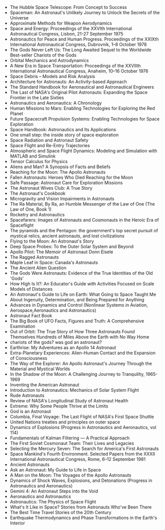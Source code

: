 
<ul>

                             

 <li><a target="_blank" href="https://github.com/manjunath5496/Astronautics-Books/blob/master/asn(1).pdf" style="text-decoration:none;">The Hubble Space Telescope: From Concept to Success</a></li>

 <li><a target="_blank" href="https://github.com/manjunath5496/Astronautics-Books/blob/master/asn(2).pdf" style="text-decoration:none;">Spaceman: An Astronaut's Unlikely Journey to Unlock the Secrets of the Universe</a></li>

<li><a target="_blank" href="https://github.com/manjunath5496/Astronautics-Books/blob/master/asn(3).pdf" style="text-decoration:none;">Approximate Methods for Weapon Aerodynamics</a></li>
 <li><a target="_blank" href="https://github.com/manjunath5496/Astronautics-Books/blob/master/asn(4).pdf" style="text-decoration:none;">Space and Energy: Proceedings of the XXVIth International Astronautical Congress, Lisbon, 21-27 September 1975</a></li>                              
<li><a target="_blank" href="https://github.com/manjunath5496/Astronautics-Books/blob/master/asn(5).pdf" style="text-decoration:none;"> Astronautics for Peace and Human Progress. Proceedings of the XXIXth International Astronautical Congress, Dubrovnik, 1–8 October 1978</a></li>
<li><a target="_blank" href="https://github.com/manjunath5496/Astronautics-Books/blob/master/asn(6).pdf" style="text-decoration:none;">The Gods Never Left Us: The Long Awaited Sequel to the Worldwide Best-seller Chariots of the Gods</a></li>
 <li><a target="_blank" href="https://github.com/manjunath5496/Astronautics-Books/blob/master/asn(7).pdf" style="text-decoration:none;">Orbital Mechanics and Astrodynamics</a></li>

 <li><a target="_blank" href="https://github.com/manjunath5496/Astronautics-Books/blob/master/asn(8).pdf" style="text-decoration:none;"> A New Era in Space Transportation: Proceedings of the XXVIIth International Astronautical Congress, Anaheim, 10–16 October 1976</a></li>
   <li><a target="_blank" href="https://github.com/manjunath5496/Astronautics-Books/blob/master/asn(9).pdf" style="text-decoration:none;">Space Debris – Models and Risk Analysis</a></li>
  
   
 <li><a target="_blank" href="https://github.com/manjunath5496/Astronautics-Books/blob/master/asn(10).pdf" style="text-decoration:none;">Architecture for Astronauts: An Activity-based Approach</a></li>                              
<li><a target="_blank" href="https://github.com/manjunath5496/Astronautics-Books/blob/master/asn(11).pdf" style="text-decoration:none;"> The Standard Handbook for Aeronautical and Astronautical Engineers</a></li>
<li><a target="_blank" href="https://github.com/manjunath5496/Astronautics-Books/blob/master/asn(12).pdf" style="text-decoration:none;">The Last of NASA's Original Pilot Astronauts: Expanding the Space Frontier in the Late Sixties</a></li>
<li><a target="_blank" href="https://github.com/manjunath5496/Astronautics-Books/blob/master/asn(13).pdf" style="text-decoration:none;">Astronautics and Aeronautics: A Chronology</a></li>

<li><a target="_blank" href="https://github.com/manjunath5496/Astronautics-Books/blob/master/asn(14).pdf" style="text-decoration:none;">Human Missions to Mars: Enabling Technologies for Exploring the Red Planet</a></li>
                              
<li><a target="_blank" href="https://github.com/manjunath5496/Astronautics-Books/blob/master/asn(15).pdf" style="text-decoration:none;">Future Spacecraft Propulsion Systems: 
Enabling Technologies for Space Exploration</a></li>

<li><a target="_blank" href="https://github.com/manjunath5496/Astronautics-Books/blob/master/asn(16).pdf" style="text-decoration:none;">Space Handbook: Astronautics and Its Applications</a></li>

  <li><a target="_blank" href="https://github.com/manjunath5496/Astronautics-Books/blob/master/asn(17).pdf" style="text-decoration:none;">One small step: the inside story of space exploration</a></li>   
  
<li><a target="_blank" href="https://github.com/manjunath5496/Astronautics-Books/blob/master/asn(18).pdf" style="text-decoration:none;">Space Radiation and Astronaut Safety</a></li> 

  
<li><a target="_blank" href="https://github.com/manjunath5496/Astronautics-Books/blob/master/asn(19).pdf" style="text-decoration:none;">Space Flight and Re-Entry Trajectories </a></li> 

<li><a target="_blank" href="https://github.com/manjunath5496/Astronautics-Books/blob/master/asn(20).pdf" style="text-decoration:none;">Atmospheric and Space Flight Dynamics: Modeling and Simulation with MATLAB and Simulink</a></li>

<li><a target="_blank" href="https://github.com/manjunath5496/Astronautics-Books/blob/master/asn(21).pdf" style="text-decoration:none;">Tensor Calculus for Physics</a></li>
<li><a target="_blank" href="https://github.com/manjunath5496/Astronautics-Books/blob/master/asn(22).pdf" style="text-decoration:none;">Aliens and Man? A Synopsis of Facts and Beliefs</a></li> 
 <li><a target="_blank" href="https://github.com/manjunath5496/Astronautics-Books/blob/master/asn(23).pdf" style="text-decoration:none;">Reaching for the Moon: The Apollo Astronauts</a></li> 
 

   <li><a target="_blank" href="https://github.com/manjunath5496/Astronautics-Books/blob/master/asn(24).pdf" style="text-decoration:none;">Fallen Astronauts: Heroes Who Died Reaching for the Moon</a></li>


<li><a target="_blank" href="https://github.com/manjunath5496/Astronautics-Books/blob/master/asn(25).pdf" style="text-decoration:none;">Safe Passage: Astronaut Care for Exploration Missions</a></li> 

<li><a target="_blank" href="https://github.com/manjunath5496/Astronautics-Books/blob/master/asn(26).pdf" style="text-decoration:none;">The Astronaut Wives Club: A True Story</a></li>

<li><a target="_blank" href="https://github.com/manjunath5496/Astronautics-Books/blob/master/asn(27).pdf" style="text-decoration:none;">The Astronaut's Cookbook</a></li>
<li><a target="_blank" href="https://github.com/manjunath5496/Astronautics-Books/blob/master/asn(28).pdf" style="text-decoration:none;">Microgravity and Vision
Impairments in Astronauts</a></li> 
 <li><a target="_blank" href="https://github.com/manjunath5496/Astronautics-Books/blob/master/asn(29).pdf" style="text-decoration:none;">The Ra Material, By Ra, an Humble Messenger of the Law of One (The Law of One, Book 1)</a></li> 
 

   <li><a target="_blank" href="https://github.com/manjunath5496/Astronautics-Books/blob/master/asn(30).pdf" style="text-decoration:none;">Rocketry and Astronautics</a></li>



<li><a target="_blank" href="https://github.com/manjunath5496/Astronautics-Books/blob/master/asn(31).pdf" style="text-decoration:none;">Spacefarers: Images of Astronauts and Cosmonauts in the Heroic Era of Spaceflight </a></li> 

<li><a target="_blank" href="https://github.com/manjunath5496/Astronautics-Books/blob/master/asn(32).pdf" style="text-decoration:none;">The pyramids and the Pentagon: the government's top secret pursuit of mystical relics, ancient astronauts, and lost civilizations</a></li>

<li><a target="_blank" href="https://github.com/manjunath5496/Astronautics-Books/blob/master/asn(33).pdf" style="text-decoration:none;">Flying to the Moon: An Astronaut's Story</a></li>
<li><a target="_blank" href="https://github.com/manjunath5496/Astronautics-Books/blob/master/asn(34).pdf" style="text-decoration:none;">Deep Space Probes: To the Outer Solar System and Beyond</a></li> 
 <li><a target="_blank" href="https://github.com/manjunath5496/Astronautics-Books/blob/master/asn(35).pdf" style="text-decoration:none;">Apollo Pilot: The Memoir of Astronaut Donn Eisele</a></li> 
 

   <li><a target="_blank" href="https://github.com/manjunath5496/Astronautics-Books/blob/master/asn(36).pdf" style="text-decoration:none;">The Ragged Astronauts</a></li>

<li><a target="_blank" href="https://github.com/manjunath5496/Astronautics-Books/blob/master/asn(37).pdf" style="text-decoration:none;">Maple Leaf in Space: Canada's Astronauts</a></li>
<li><a target="_blank" href="https://github.com/manjunath5496/Astronautics-Books/blob/master/asn(38).pdf" style="text-decoration:none;">The Ancient Alien Question</a></li> 
 <li><a target="_blank" href="https://github.com/manjunath5496/Astronautics-Books/blob/master/asn(39).pdf" style="text-decoration:none;">The Gods Were Astronauts: Evidence of the True Identities of the Old 'Gods'</a></li> 
 

   <li><a target="_blank" href="https://github.com/manjunath5496/Astronautics-Books/blob/master/asn(40).pdf" style="text-decoration:none;">How High Is It?: An Educator's Guide with Activities Focused on Scale Models of Distances</a></li>

 <li><a target="_blank" href="https://github.com/manjunath5496/Astronautics-Books/blob/master/asn(41).pdf" style="text-decoration:none;">An Astronaut's Guide to Life on Earth: What Going to Space Taught Me About Ingenuity, Determination, and Being Prepared for Anything</a></li>


   <li><a target="_blank" href="https://github.com/manjunath5496/Astronautics-Books/blob/master/asn(42).pdf" style="text-decoration:none;">Advances in Dynamics and Control (Nonlinear Systems in Aviation, Aerospace,Aeronautics and Astronautics)</a></li>

<li><a target="_blank" href="https://github.com/manjunath5496/Astronautics-Books/blob/master/asn(43).pdf" style="text-decoration:none;"> Astronaut Fact Book</a></li>
<li><a target="_blank" href="https://github.com/manjunath5496/Astronautics-Books/blob/master/asn(44).pdf" style="text-decoration:none;">The Big Book of UFO Facts, Figures and Truth: A Comprehensive Examination</a></li> 
 <li><a target="_blank" href="https://github.com/manjunath5496/Astronautics-Books/blob/master/asn(45).pdf" style="text-decoration:none;">Out of Orbit: The True Story of How Three Astronauts Found Themselves Hundreds of Miles Above the Earth with No Way Home</a></li> 
 

   <li><a target="_blank" href="https://github.com/manjunath5496/Astronautics-Books/blob/master/asn(46).pdf" style="text-decoration:none;">chariots of the gods? was god an astronaut? </a></li>

 <li><a target="_blank" href="https://github.com/manjunath5496/Astronautics-Books/blob/master/asn(47).pdf" style="text-decoration:none;">Earthrise: My Adventures as an Apollo 14 Astronaut</a></li>



 <li><a target="_blank" href="https://github.com/manjunath5496/Astronautics-Books/blob/master/asn(48).pdf" style="text-decoration:none;">Extra-Planetary Experiences: Alien-Human Contact and the Expansion of Consciousness</a></li>



<li><a target="_blank" href="https://github.com/manjunath5496/Astronautics-Books/blob/master/asn(49).pdf" style="text-decoration:none;">The Way of the Explorer: An Apollo Astronaut's Journey Through the Material and Mystical Worlds</a></li> 

<li><a target="_blank" href="https://github.com/manjunath5496/Astronautics-Books/blob/master/asn(50).pdf" style="text-decoration:none;">In the Shadow of the Moon: A Challenging Journey to Tranquility, 1965-1969</a></li>

<li><a target="_blank" href="https://github.com/manjunath5496/Astronautics-Books/blob/master/asn(51).pdf" style="text-decoration:none;">Inventing the American Astronaut</a></li>
<li><a target="_blank" href="https://github.com/manjunath5496/Astronautics-Books/blob/master/asn(52).pdf" style="text-decoration:none;">Introduction to Astronautics: Mechanics of Solar System Flight</a></li> 
 <li><a target="_blank" href="https://github.com/manjunath5496/Astronautics-Books/blob/master/asn(53).pdf" style="text-decoration:none;">Rude Astronauts</a></li> 
 

   <li><a target="_blank" href="https://github.com/manjunath5496/Astronautics-Books/blob/master/asn(54).pdf" style="text-decoration:none;">Review of NASA's Longitudinal Study
of Astronaut Health</a></li>



<li><a target="_blank" href="https://github.com/manjunath5496/Astronautics-Books/blob/master/asn(55).pdf" style="text-decoration:none;">Extreme: Why Some People Thrive at the Limits </a></li> 

<li><a target="_blank" href="https://github.com/manjunath5496/Astronautics-Books/blob/master/asn(56).pdf" style="text-decoration:none;">God is an Astronaut</a></li>

<li><a target="_blank" href="https://github.com/manjunath5496/Astronautics-Books/blob/master/asn(57).pdf" style="text-decoration:none;">Columbia, Final Voyage: The Last Flight of NASA's First Space Shuttle</a></li>
<li><a target="_blank" href="https://github.com/manjunath5496/Astronautics-Books/blob/master/asn(58).pdf" style="text-decoration:none;">United Nations treaties and principles on outer space</a></li> 
 <li><a target="_blank" href="https://github.com/manjunath5496/Astronautics-Books/blob/master/asn(59).pdf" style="text-decoration:none;">Dynamics of Explosions (Progress in Astronautics and Aeronautics, vol 114)</a></li> 
 

   <li><a target="_blank" href="https://github.com/manjunath5496/Astronautics-Books/blob/master/asn(60).pdf" style="text-decoration:none;">Fundamentals of Kalman Filtering — A Practical Approach</a></li>

<li><a target="_blank" href="https://github.com/manjunath5496/Astronautics-Books/blob/master/asn(61).pdf" style="text-decoration:none;">The First Soviet Cosmonaut Team: Their Lives and Legacies</a></li>
<li><a target="_blank" href="https://github.com/manjunath5496/Astronautics-Books/blob/master/asn(62).pdf" style="text-decoration:none;">Selecting the Mercury Seven: The Search for America's First Astronauts</a></li> 
 <li><a target="_blank" href="https://github.com/manjunath5496/Astronautics-Books/blob/master/asn(63).pdf" style="text-decoration:none;">Space Mankind's Fourth Environment. Selected Papers from the XXXII International Astronautical Congress, Rome, 6–12 September 1981</a></li> 
 

   <li><a target="_blank" href="https://github.com/manjunath5496/Astronautics-Books/blob/master/asn(64).pdf" style="text-decoration:none;">Ancient Astronauts</a></li>

 <li><a target="_blank" href="https://github.com/manjunath5496/Astronautics-Books/blob/master/asn(65).pdf" style="text-decoration:none;">Ask an Astronaut: My Guide to Life in Space</a></li>


   <li><a target="_blank" href="https://github.com/manjunath5496/Astronautics-Books/blob/master/asn(66).pdf" style="text-decoration:none;">A Man on the Moon: The Voyages of the Apollo Astronauts</a></li>

<li><a target="_blank" href="https://github.com/manjunath5496/Astronautics-Books/blob/master/asn(67).pdf" style="text-decoration:none;"> Dynamics of Shock Waves, Explosions, and Detonations (Progress in Astronautics and Aeronautics)</a></li>
<li><a target="_blank" href="https://github.com/manjunath5496/Astronautics-Books/blob/master/asn(68).pdf" style="text-decoration:none;">Gemini 4: An Astronaut Steps into the Void</a></li> 
 <li><a target="_blank" href="https://github.com/manjunath5496/Astronautics-Books/blob/master/asn(69).pdf" style="text-decoration:none;">Aeronautics and Astronautics</a></li> 
 

   <li><a target="_blank" href="https://github.com/manjunath5496/Astronautics-Books/blob/master/asn(70).pdf" style="text-decoration:none;">Astronautics: The Physics of Space Flight</a></li>

 <li><a target="_blank" href="https://github.com/manjunath5496/Astronautics-Books/blob/master/asn(72).pdf" style="text-decoration:none;">What's It Like in Space? Stories from Astronauts Who've Been There</a></li>



 <li><a target="_blank" href="https://github.com/manjunath5496/Astronautics-Books/blob/master/asn(71).pdf" style="text-decoration:none;">The Best Time Travel Stories of the 20th Century</a></li>

 <li><a target="_blank" href="https://github.com/manjunath5496/Astronautics-Books/blob/master/asn(73).pdf" style="text-decoration:none;">Earthquake Thermodynamics and Phase
Transformations in the Earth's Interior</a></li>



   
   </ul>


